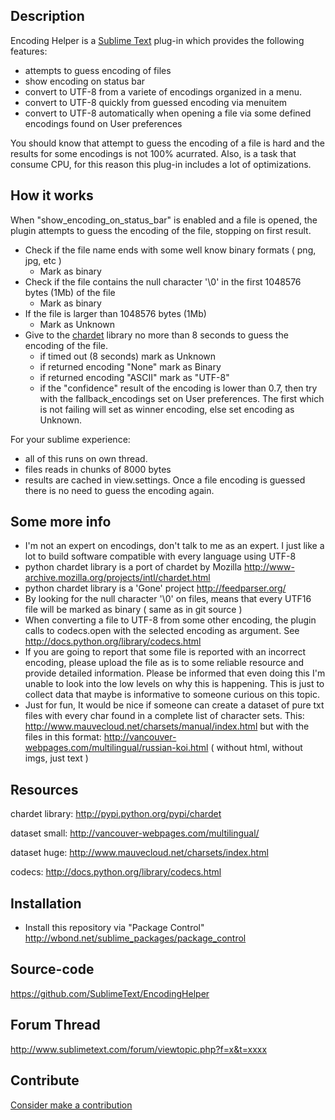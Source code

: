 Description
------------------

Encoding Helper is a [Sublime Text](http://www.sublimetext.com/ ) plug-in which provides the following features:

 * attempts to guess encoding of files
 * show encoding on status bar
 * convert to UTF-8 from a variete of encodings organized in a menu.
 * convert to UTF-8 quickly from guessed encoding via menuitem
 * convert to UTF-8 automatically when opening a file via some defined encodings found on User preferences

You should know that attempt to guess the encoding of a file is hard and the results for some encodings is not 100% acurrated. Also, is a task that consume CPU, for this reason this plug-in includes a lot of optimizations.

How it works
------------------

When "show_encoding_on_status_bar" is enabled and a file is opened, the plugin attempts to guess the encoding of the file, stopping on first result.

* Check if the file name ends with some well know binary formats ( png, jpg, etc )
 	* Mark as binary
* Check if the file contains the null character '\0' in the first 1048576 bytes (1Mb) of the file
	* Mark as binary
* If the file is larger than 1048576 bytes (1Mb) 
	* Mark as Unknown
* Give to the [chardet](http://pypi.python.org/pypi/chardet ) library no more than 8 seconds to guess the encoding of the file.
	* if timed out (8 seconds) mark as Unknown
	* if returned encoding "None" mark as Binary
	* if returned encoding "ASCII" mark as "UTF-8"
	* if the "confidence" result of the encoding is lower than 0.7, then try with the fallback_encodings set on User preferences. The first which is not failing will set as winner encoding, else set encoding as Unknown.

For your sublime experience:

* all of this runs on own thread.
* files reads in chunks of 8000 bytes
* results are cached in view.settings. Once a file encoding is guessed there is no need to guess the encoding again.

Some more info
------------------

* I'm not an expert on encodings, don't talk to me as an expert. I just like a lot to build software compatible with every language using UTF-8
* python chardet library is a port of chardet by Mozilla http://www-archive.mozilla.org/projects/intl/chardet.html
* python chardet library is a 'Gone' project http://feedparser.org/
* By looking for the null character '\0' on files, means that every UTF16 file will be marked as binary ( same as in git source )
* When converting a file to UTF-8 from some other encoding, the plugin calls to codecs.open with the selected encoding as argument. See http://docs.python.org/library/codecs.html
* If you are going to report that some file is reported with an incorrect encoding, please upload the file as is to some reliable resource and provide detailed information. Please be informed that even doing this I'm unable to look into the low levels on why this is happening. This is just to collect data that maybe is informative to someone curious on this topic.
* Just for fun, It would be nice if someone can create a dataset of pure txt files with every char found in a complete list of character sets. This: http://www.mauvecloud.net/charsets/manual/index.html but with the files in this format: http://vancouver-webpages.com/multilingual/russian-koi.html ( without html, without imgs, just text )

Resources
------------------

chardet library:
http://pypi.python.org/pypi/chardet

dataset small:
http://vancouver-webpages.com/multilingual/

dataset huge:
http://www.mauvecloud.net/charsets/index.html

codecs:
http://docs.python.org/library/codecs.html

Installation
------------------

 * Install this repository via "Package Control" http://wbond.net/sublime_packages/package_control

Source-code
------------------

https://github.com/SublimeText/EncodingHelper

Forum Thread
------------------

http://www.sublimetext.com/forum/viewtopic.php?f=x&t=xxxx

Contribute
------------------

[Consider make a contribution](https://www.paypal.com/cgi-bin/webscr?cmd=_donations&business=extensiondevelopment%40gmail%2ecom&lc=UY&item_name=Tito&item_number=sublime%2dtext%2dside%2dbar%2dplugin&currency_code=USD&bn=PP%2dDonationsBF%3abtn_donateCC_LG%2egif%3aNonHosted )